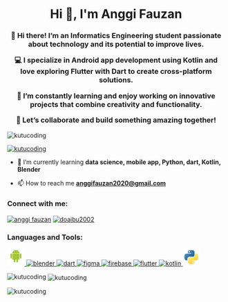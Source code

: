 <h1 align="center">Hi 👋, I'm Anggi Fauzan</h1>
<h3 align="center">👋 Hi there!  
I’m an Informatics Engineering student passionate about technology and its potential to improve lives.  

💻 I specialize in Android app development using Kotlin and love exploring Flutter with Dart to create cross-platform solutions.  

🚀 I’m constantly learning and enjoy working on innovative projects that combine creativity and functionality.  

🌟 Let’s collaborate and build something amazing together!  
</h3>

<p align="left"> <img src="https://komarev.com/ghpvc/?username=kutucoding&label=Profile%20views&color=0e75b6&style=flat" alt="kutucoding" /> </p>

<p align="left"> <a href="https://github.com/ryo-ma/github-profile-trophy"><img src="https://github-profile-trophy.vercel.app/?username=kutucoding" alt="kutucoding" /></a> </p>

- 🌱 I’m currently learning **data science, mobile app, Python, dart, Kotlin, Blender**

- 📫 How to reach me **anggifauzan2020@gmail.com**

<h3 align="left">Connect with me:</h3>
<p align="left">
<a href="https://linkedin.com/in/anggi fauzan" target="blank"><img align="center" src="https://raw.githubusercontent.com/rahuldkjain/github-profile-readme-generator/master/src/images/icons/Social/linked-in-alt.svg" alt="anggi fauzan" height="30" width="40" /></a>
<a href="https://kaggle.com/doaibu2002" target="blank"><img align="center" src="https://raw.githubusercontent.com/rahuldkjain/github-profile-readme-generator/master/src/images/icons/Social/kaggle.svg" alt="doaibu2002" height="30" width="40" /></a>
</p>

<h3 align="left">Languages and Tools:</h3>
<p align="left"> <a href="https://developer.android.com" target="_blank" rel="noreferrer"> <img src="https://raw.githubusercontent.com/devicons/devicon/master/icons/android/android-original-wordmark.svg" alt="android" width="40" height="40"/> </a> <a href="https://www.blender.org/" target="_blank" rel="noreferrer"> <img src="https://download.blender.org/branding/community/blender_community_badge_white.svg" alt="blender" width="40" height="40"/> </a> <a href="https://dart.dev" target="_blank" rel="noreferrer"> <img src="https://www.vectorlogo.zone/logos/dartlang/dartlang-icon.svg" alt="dart" width="40" height="40"/> </a> <a href="https://www.figma.com/" target="_blank" rel="noreferrer"> <img src="https://www.vectorlogo.zone/logos/figma/figma-icon.svg" alt="figma" width="40" height="40"/> </a> <a href="https://firebase.google.com/" target="_blank" rel="noreferrer"> <img src="https://www.vectorlogo.zone/logos/firebase/firebase-icon.svg" alt="firebase" width="40" height="40"/> </a> <a href="https://flutter.dev" target="_blank" rel="noreferrer"> <img src="https://www.vectorlogo.zone/logos/flutterio/flutterio-icon.svg" alt="flutter" width="40" height="40"/> </a> <a href="https://kotlinlang.org" target="_blank" rel="noreferrer"> <img src="https://www.vectorlogo.zone/logos/kotlinlang/kotlinlang-icon.svg" alt="kotlin" width="40" height="40"/> </a> <a href="https://www.python.org" target="_blank" rel="noreferrer"> <img src="https://raw.githubusercontent.com/devicons/devicon/master/icons/python/python-original.svg" alt="python" width="40" height="40"/> </a> </p>

<p><img align="left" src="https://github-readme-stats.vercel.app/api/top-langs?username=kutucoding&show_icons=true&locale=en&layout=compact" alt="kutucoding" /></p>

<p>&nbsp;<img align="center" src="https://github-readme-stats.vercel.app/api?username=kutucoding&show_icons=true&locale=en" alt="kutucoding" /></p>

<p><img align="center" src="https://github-readme-streak-stats.herokuapp.com/?user=kutucoding&" alt="kutucoding" /></p>
